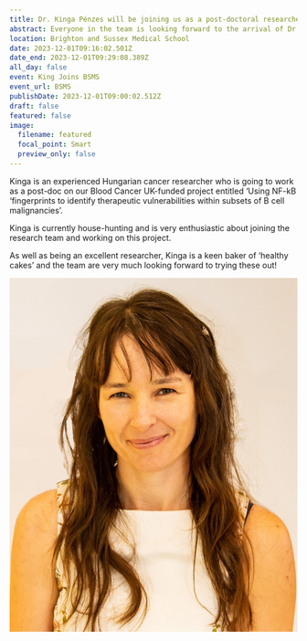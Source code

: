 ```yaml
---
title: Dr. Kinga Pénzes will be joining us as a post-doctoral researcher in January 2024
abstract: Everyone in the team is looking forward to the arrival of Dr. Kinga Pénzes who will be joining us as a post-doctoral researcher in January 2024. 
location: Brighton and Sussex Medical School
date: 2023-12-01T09:16:02.501Z
date_end: 2023-12-01T09:29:08.389Z
all_day: false
event: King Joins BSMS
event_url: BSMS
publishDate: 2023-12-01T09:00:02.512Z
draft: false
featured: false
image:
  filename: featured
  focal_point: Smart
  preview_only: false
---
```

Kinga is an experienced Hungarian cancer researcher who is going to work as a post-doc on our Blood Cancer UK-funded project entitled ‘Using NF-kB ‘fingerprints to identify therapeutic vulnerabilities within subsets of B cell malignancies’. 

Kinga is currently house-hunting and is very enthusiastic about joining the research team and working on this project. 

As well as being an excellent researcher, Kinga is a keen baker of ‘healthy cakes’ and the team are very much looking forward to trying these out! 

![](kinga.jpg)

